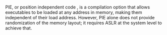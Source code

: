 PIE, or position independent code , is a compilation option that allows executables to be loaded at any address in memory, making them independent of their load address. However, PIE alone does not provide randomization of the memory layout; it requires ASLR at the system level to achieve that.
